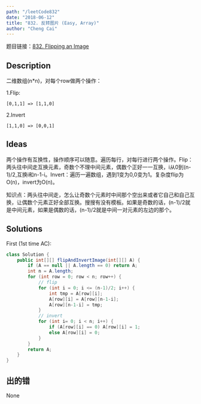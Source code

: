 ```yaml
---
path: "/leetCode832"
date: "2018-06-12"
title: "832. 反转图片 (Easy, Array)"
author: "Cheng Cai"
---
```


题目链接：[832. Flipping an Image](https://leetcode.com/problems/flipping-an-image/description/)

## Description

二维数组(n*n)，对每个row做两个操作：

1.Flip: 
```
[0,1,1] => [1,1,0]
```

2.Invert
```
[1,1,0] => [0,0,1]
```

## Ideas
两个操作有互换性，操作顺序可以随意。遍历每行，对每行进行两个操作。Flip：两头往中间走互换元素，奇数个不理中间元素，偶数个正好一一互换，i从0到(n-1)/2,互换i和n-1-i。Invert：遍历一遍数组，遇到1变为0,0变为1。复杂度flip为O(n)，invert为O(n)。

知识点：两头往中间走，怎么让奇数个元素时中间那个空出来或者它自己和自己互换，让偶数个元素正好全部互换。搜搜有没有模板。如果是奇数的话，(n-1)/2就是中间元素，如果是偶数的话，(n-1)/2就是中间一对元素的左边的那个。

## Solutions
First (1st time AC):
```java
class Solution {
    public int[][] flipAndInvertImage(int[][] A) {
 		if (A == null || A.length == 0) return A;
		int n = A.length;
		for (int row = 0; row < n; row++) {
			// flip
			for (int i = 0; i <= (n-1)/2; i++) {
				int tmp = A[row][i];
				A[row][i] = A[row][n-1-i];
				A[row][n-1-i] = tmp;
			}
			// invert
			for (int i= 0; i < n; i++) {
				if (A[row][i] == 0) A[row][i] = 1;
				else A[row][i] = 0;
			}
		}
		return A;
    }
}
```

## 出的错
None
